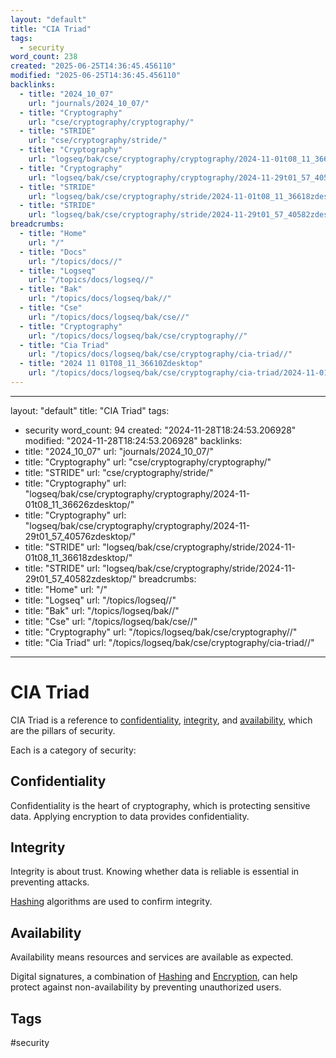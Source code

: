 ```yaml
---
layout: "default"
title: "CIA Triad"
tags:
  - security
word_count: 238
created: "2025-06-25T14:36:45.456110"
modified: "2025-06-25T14:36:45.456110"
backlinks:
  - title: "2024_10_07"
    url: "journals/2024_10_07/"
  - title: "Cryptography"
    url: "cse/cryptography/cryptography/"
  - title: "STRIDE"
    url: "cse/cryptography/stride/"
  - title: "Cryptography"
    url: "logseq/bak/cse/cryptography/cryptography/2024-11-01t08_11_36626zdesktop/"
  - title: "Cryptography"
    url: "logseq/bak/cse/cryptography/cryptography/2024-11-29t01_57_40576zdesktop/"
  - title: "STRIDE"
    url: "logseq/bak/cse/cryptography/stride/2024-11-01t08_11_36618zdesktop/"
  - title: "STRIDE"
    url: "logseq/bak/cse/cryptography/stride/2024-11-29t01_57_40582zdesktop/"
breadcrumbs:
  - title: "Home"
    url: "/"
  - title: "Docs"
    url: "/topics/docs//"
  - title: "Logseq"
    url: "/topics/docs/logseq//"
  - title: "Bak"
    url: "/topics/docs/logseq/bak//"
  - title: "Cse"
    url: "/topics/docs/logseq/bak/cse//"
  - title: "Cryptography"
    url: "/topics/docs/logseq/bak/cse/cryptography//"
  - title: "Cia Triad"
    url: "/topics/docs/logseq/bak/cse/cryptography/cia-triad//"
  - title: "2024 11 01T08_11_36610Zdesktop"
    url: "/topics/docs/logseq/bak/cse/cryptography/cia-triad/2024-11-01t08_11_36610zdesktop//"
---
```

---
layout: "default"
title: "CIA Triad"
tags:
  - security
word_count: 94
created: "2024-11-28T18:24:53.206928"
modified: "2024-11-28T18:24:53.206928"
backlinks:
  - title: "2024_10_07"
    url: "journals/2024_10_07/"
  - title: "Cryptography"
    url: "cse/cryptography/cryptography/"
  - title: "STRIDE"
    url: "cse/cryptography/stride/"
  - title: "Cryptography"
    url: "logseq/bak/cse/cryptography/cryptography/2024-11-01t08_11_36626zdesktop/"
  - title: "Cryptography"
    url: "logseq/bak/cse/cryptography/cryptography/2024-11-29t01_57_40576zdesktop/"
  - title: "STRIDE"
    url: "logseq/bak/cse/cryptography/stride/2024-11-01t08_11_36618zdesktop/"
  - title: "STRIDE"
    url: "logseq/bak/cse/cryptography/stride/2024-11-29t01_57_40582zdesktop/"
breadcrumbs:
  - title: "Home"
    url: "/"
  - title: "Logseq"
    url: "/topics/logseq//"
  - title: "Bak"
    url: "/topics/logseq/bak//"
  - title: "Cse"
    url: "/topics/logseq/bak/cse//"
  - title: "Cryptography"
    url: "/topics/logseq/bak/cse/cryptography//"
  - title: "Cia Triad"
    url: "/topics/logseq/bak/cse/cryptography/cia-triad//"
---
# CIA Triad

CIA Triad is a reference to [confidentiality](cse/cryptography/confidentiality/), [integrity](cse/cryptography/integrity/), and [availability](cse/cryptography/availability/), which are the pillars of security. 


Each is a category of security:

## Confidentiality

Confidentiality is the heart of cryptography, which is protecting sensitive data.
Applying encryption to data provides confidentiality.

## Integrity

Integrity is about trust. Knowing whether data is reliable is essential in preventing attacks.

[Hashing](cse/cryptography/hashing/) algorithms are used to confirm integrity.

## Availability

Availability means resources and services are available as expected.

Digital signatures, a combination of [Hashing](cse/cryptography/hashing/) and [Encryption](cse/cryptography/encryption/), can help protect against non-availability by preventing unauthorized users.

## Tags

#security